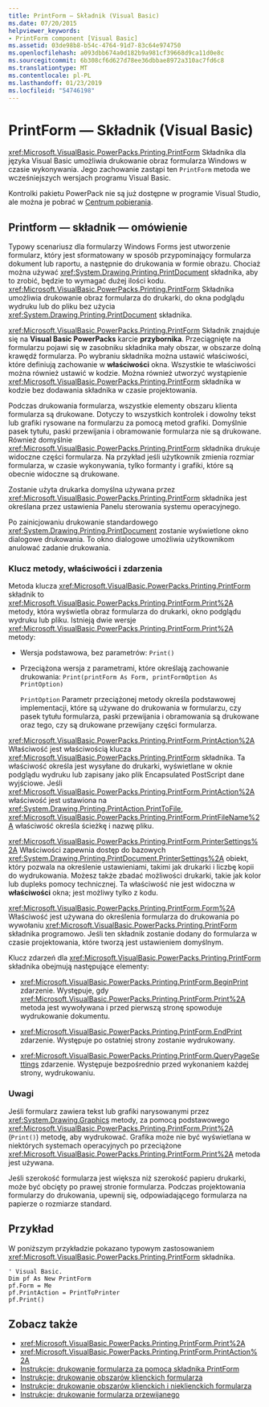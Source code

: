 ```yaml
---
title: PrintForm — Składnik (Visual Basic)
ms.date: 07/20/2015
helpviewer_keywords:
- PrintForm component [Visual Basic]
ms.assetid: 03de98b8-b54c-4764-91d7-83c64e974750
ms.openlocfilehash: a093dbb674a0d182b9a981cf39668d9ca11d0e8c
ms.sourcegitcommit: 6b308cf6d627d78ee36dbbae8972a310ac7fd6c8
ms.translationtype: MT
ms.contentlocale: pl-PL
ms.lasthandoff: 01/23/2019
ms.locfileid: "54746198"
---
```

# <a name="printform-component-visual-basic"></a>PrintForm — Składnik (Visual Basic)
<xref:Microsoft.VisualBasic.PowerPacks.Printing.PrintForm> Składnika dla języka Visual Basic umożliwia drukowanie obraz formularza Windows w czasie wykonywania. Jego zachowanie zastąpi ten `PrintForm` metoda we wcześniejszych wersjach programu Visual Basic.  
  
 Kontrolki pakietu PowerPack nie są już dostępne w programie Visual Studio, ale można je pobrać w [Centrum pobierania](https://www.microsoft.com/en-us/download/details.aspx?id=25169).  
  
## <a name="printform-component-overview"></a>Printform — składnik — omówienie  
 Typowy scenariusz dla formularzy Windows Forms jest utworzenie formularz, który jest sformatowany w sposób przypominający formularza dokument lub raportu, a następnie do drukowania w formie obrazu. Chociaż można używać <xref:System.Drawing.Printing.PrintDocument> składnika, aby to zrobić, będzie to wymagać dużej ilości kodu. <xref:Microsoft.VisualBasic.PowerPacks.Printing.PrintForm> Składnika umożliwia drukowanie obraz formularza do drukarki, do okna podglądu wydruku lub do pliku bez użycia <xref:System.Drawing.Printing.PrintDocument> składnika.  
  
 <xref:Microsoft.VisualBasic.PowerPacks.Printing.PrintForm> Składnik znajduje się na **Visual Basic PowerPacks** karcie **przybornika**. Przeciągnięte na formularzu pojawi się w zasobniku składnika mały obszar, w obszarze dolną krawędź formularza. Po wybraniu składnika można ustawić właściwości, które definiują zachowanie w **właściwości** okna. Wszystkie te właściwości można również ustawić w kodzie. Można również utworzyć wystąpienie <xref:Microsoft.VisualBasic.PowerPacks.Printing.PrintForm> składnika w kodzie bez dodawania składnika w czasie projektowania.  
  
 Podczas drukowania formularza, wszystkie elementy obszaru klienta formularza są drukowane. Dotyczy to wszystkich kontrolek i dowolny tekst lub grafiki rysowane na formularzu za pomocą metod grafiki. Domyślnie pasek tytułu, paski przewijania i obramowanie formularza nie są drukowane. Również domyślnie <xref:Microsoft.VisualBasic.PowerPacks.Printing.PrintForm> składnika drukuje widoczne części formularza. Na przykład jeśli użytkownik zmienia rozmiar formularza, w czasie wykonywania, tylko formanty i grafiki, które są obecnie widoczne są drukowane.  
  
 Zostanie użyta drukarka domyślna używana przez <xref:Microsoft.VisualBasic.PowerPacks.Printing.PrintForm> składnika jest określana przez ustawienia Panelu sterowania systemu operacyjnego.  
  
 Po zainicjowaniu drukowanie standardowego <xref:System.Drawing.Printing.PrintDocument> zostanie wyświetlone okno dialogowe drukowania. To okno dialogowe umożliwia użytkownikom anulować zadanie drukowania.  
  
### <a name="key-methods-properties-and-events"></a>Klucz metody, właściwości i zdarzenia  
 Metoda klucza <xref:Microsoft.VisualBasic.PowerPacks.Printing.PrintForm> składnik to <xref:Microsoft.VisualBasic.PowerPacks.Printing.PrintForm.Print%2A> metody, która wyświetla obraz formularza do drukarki, okno podglądu wydruku lub pliku. Istnieją dwie wersje <xref:Microsoft.VisualBasic.PowerPacks.Printing.PrintForm.Print%2A> metody:  
  
-   Wersja podstawowa, bez parametrów: `Print()`  
  
-   Przeciążona wersja z parametrami, które określają zachowanie drukowania: `Print(printForm As Form, printFormOption As PrintOption)`  
  
     `PrintOption` Parametr przeciążonej metody określa podstawowej implementacji, które są używane do drukowania w formularzu, czy pasek tytułu formularza, paski przewijania i obramowania są drukowane oraz tego, czy są drukowane przewijany części formularza.  
  
 <xref:Microsoft.VisualBasic.PowerPacks.Printing.PrintForm.PrintAction%2A> Właściwość jest właściwością klucza <xref:Microsoft.VisualBasic.PowerPacks.Printing.PrintForm> składnika. Ta właściwość określa jest wysyłane do drukarki, wyświetlane w oknie podglądu wydruku lub zapisany jako plik Encapsulated PostScript dane wyjściowe. Jeśli <xref:Microsoft.VisualBasic.PowerPacks.Printing.PrintForm.PrintAction%2A> właściwość jest ustawiona na <xref:System.Drawing.Printing.PrintAction.PrintToFile>, <xref:Microsoft.VisualBasic.PowerPacks.Printing.PrintForm.PrintFileName%2A> właściwość określa ścieżkę i nazwę pliku.  
  
 <xref:Microsoft.VisualBasic.PowerPacks.Printing.PrintForm.PrinterSettings%2A> Właściwości zapewnia dostęp do bazowych <xref:System.Drawing.Printing.PrintDocument.PrinterSettings%2A> obiekt, który pozwala na określenie ustawieniami, takimi jak drukarki i liczbę kopii do wydrukowania. Możesz także zbadać możliwości drukarki, takie jak kolor lub dupleks pomocy technicznej. Ta właściwość nie jest widoczna w **właściwości** okna; jest możliwy tylko z kodu.  
  
 <xref:Microsoft.VisualBasic.PowerPacks.Printing.PrintForm.Form%2A> Właściwość jest używana do określenia formularza do drukowania po wywołaniu <xref:Microsoft.VisualBasic.PowerPacks.Printing.PrintForm> składnika programowo. Jeśli ten składnik zostanie dodany do formularza w czasie projektowania, które tworzą jest ustawieniem domyślnym.  
  
 Klucz zdarzeń dla <xref:Microsoft.VisualBasic.PowerPacks.Printing.PrintForm> składnika obejmują następujące elementy:  
  
-   <xref:Microsoft.VisualBasic.PowerPacks.Printing.PrintForm.BeginPrint> zdarzenie. Występuje, gdy <xref:Microsoft.VisualBasic.PowerPacks.Printing.PrintForm.Print%2A> metoda jest wywoływana i przed pierwszą stronę spowoduje wydrukowanie dokumentu.  
  
-   <xref:Microsoft.VisualBasic.PowerPacks.Printing.PrintForm.EndPrint> zdarzenie. Występuje po ostatniej strony zostanie wydrukowany.  
  
-   <xref:Microsoft.VisualBasic.PowerPacks.Printing.PrintForm.QueryPageSettings> zdarzenie. Występuje bezpośrednio przed wykonaniem każdej strony, wydrukowaniu.  
  
### <a name="remarks"></a>Uwagi  
 Jeśli formularz zawiera tekst lub grafiki narysowanymi przez <xref:System.Drawing.Graphics> metody, za pomocą podstawowego <xref:Microsoft.VisualBasic.PowerPacks.Printing.PrintForm.Print%2A> (`Print()`) metodę, aby wydrukować. Grafika może nie być wyświetlana w niektórych systemach operacyjnych po przeciążone <xref:Microsoft.VisualBasic.PowerPacks.Printing.PrintForm.Print%2A> metoda jest używana.  
  
 Jeśli szerokość formularza jest większa niż szerokość papieru drukarki, może być obcięty po prawej stronie formularza. Podczas projektowania formularzy do drukowania, upewnij się, odpowiadającego formularza na papierze o rozmiarze standard.  
  
## <a name="example"></a>Przykład  
 W poniższym przykładzie pokazano typowym zastosowaniem <xref:Microsoft.VisualBasic.PowerPacks.Printing.PrintForm> składnika.  
  
```  
' Visual Basic.  
Dim pf As New PrintForm  
pf.Form = Me  
pf.PrintAction = PrintToPrinter  
pf.Print()  
```  
  
## <a name="see-also"></a>Zobacz także
- <xref:Microsoft.VisualBasic.PowerPacks.Printing.PrintForm.Print%2A>
- <xref:Microsoft.VisualBasic.PowerPacks.Printing.PrintForm.PrintAction%2A>
- [Instrukcje: drukowanie formularza za pomocą składnika PrintForm](../../../visual-basic/developing-apps/printing/how-to-print-a-form-by-using-the-printform-component.md)
- [Instrukcje: drukowanie obszarów klienckich formularza](../../../visual-basic/developing-apps/printing/how-to-print-the-client-area-of-a-form.md)
- [Instrukcje: drukowanie obszarów klienckich i nieklienckich formularza](../../../visual-basic/developing-apps/printing/how-to-print-client-and-non-client-areas-of-a-form.md)
- [Instrukcje: drukowanie formularza przewijanego](../../../visual-basic/developing-apps/printing/how-to-print-a-scrollable-form.md)
